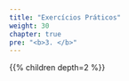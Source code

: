 ```yaml
---
title: "Exercícios Práticos"
weight: 30
chapter: true
pre: "<b>3. </b>"
---
```


{{% children  depth=2 %}}